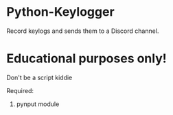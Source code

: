 # Python-Keylogger
Record keylogs and sends them to a Discord channel.

# Educational purposes only! 
Don't be a script kiddie

Required:
1) pynput module
